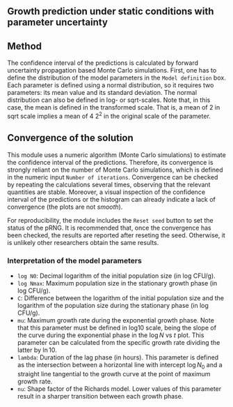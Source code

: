 Growth prediction under static conditions with parameter uncertainty
--------------------------------------------------------------------

Method
------

The confidence interval of the predictions is calculated by forward
uncertainty propagation based Monte Carlo simulations. First, one has to
define the distribution of the model parameters in the
`Model definition` box. Each parameter is defined using a normal
distribution, so it requires two parameters: its mean value and its
standard deviation. The normal distribution can also be defined in log-
or sqrt-scales. Note that, in this case, the mean is defined in the
transformed scale. That is, a mean of 2 in sqrt scale implies a mean of
4 2<sup>2</sup> in the original scale of the parameter.

Convergence of the solution
---------------------------

This module uses a numeric algorithm (Monte Carlo simulations) to
estimate the confidence interval of the predictions. Therefore, its
convergence is strongly reliant on the number of Monte Carlo
simulations, which is defined in the numeric input
`Number of iterations`. Convergence can be checked by repeating the
calculations several times, observing that the relevant quantities are
stable. Moreover, a visual inspection of the confidence interval of the
predictions or the histogram can already indicate a lack of convergence
(the plots are not *smooth*).

For reproducibility, the module includes the `Reset seed` button to set
the status of the pRNG. It is recommended that, once the convergence has
been checked, the results are reported after reseting the seed.
Otherwise, it is unlikely other researchers obtain the same results.

### Interpretation of the model parameters

-   `log N0`: Decimal logarithm of the initial population size (in log
    CFU/g).
-   `log Nmax`: Maximum population size in the stationary growth phase
    (in log CFU/g).
-   `C`: Difference between the logarithm of the initial population size
    and the logarithm of the population size during the stationary phase
    (in log CFU/g).
-   `mu`: Maximum growth rate during the exponential growth phase. Note
    that this parameter must be defined in log10 scale, being the slope
    of the curve during the exponential phase in the log *N* vs *t*
    plot. This parameter can be calculated from the specific growth rate
    dividing the latter by ln 10.
-   `lambda`: Duration of the lag phase (in hours). This parameter is
    defined as the intersection between a horizontal line with intercept
    log *N*<sub>0</sub> and a straight line tangential to the growth
    curve at the point of maximum growth rate.
-   `nu`: Shape factor of the Richards model. Lower values of this
    parameter result in a sharper transition between each growth phase.
